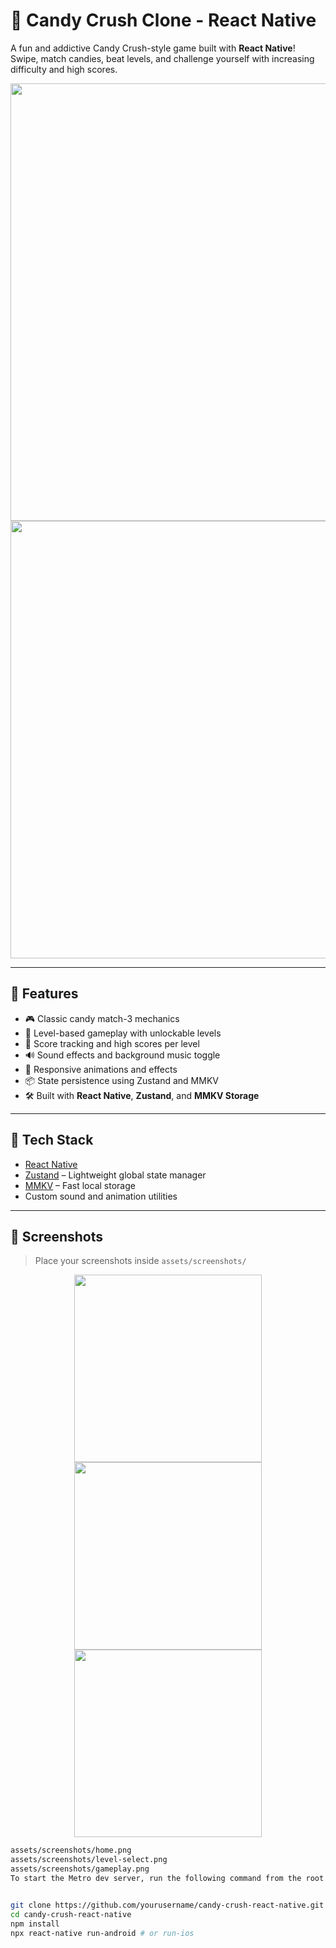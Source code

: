 # 🍬 Candy Crush Clone - React Native

A fun and addictive Candy Crush-style game built with **React Native**! Swipe, match candies, beat levels, and challenge yourself with increasing difficulty and high scores.

<p align="center">
  <img src="src/assets/screenshots/candy-splash.png" height="700" />
  <img src="src/assets/images/bgcandies.png" height="700" />
</p>

---

## 🚀 Features

- 🎮 Classic candy match-3 mechanics  
- 🎯 Level-based gameplay with unlockable levels  
- 🧠 Score tracking and high scores per level  
- 🔊 Sound effects and background music toggle  
- 🌟 Responsive animations and effects  
- 📦 State persistence using Zustand and MMKV  
- 🛠 Built with **React Native**, **Zustand**, and **MMKV Storage**

---

## 🧪 Tech Stack

- [React Native](https://reactnative.dev/)
- [Zustand](https://github.com/pmndrs/zustand) – Lightweight global state manager
- [MMKV](https://github.com/mrousavy/react-native-mmkv) – Fast local storage
- Custom sound and animation utilities

---

## 📸 Screenshots

> Place your screenshots inside `assets/screenshots/`
<p align="center">
  <img src="src/assets/screenshots/candy-1.png" width="300" />
  <img src="src/assets/screenshots/candy-2.png" width="300" />
  <img src="src/assets/screenshots/candy-3.png" width="300" />
</p>


```bash
assets/screenshots/home.png
assets/screenshots/level-select.png
assets/screenshots/gameplay.png
To start the Metro dev server, run the following command from the root of your React Native project:


git clone https://github.com/yourusername/candy-crush-react-native.git
cd candy-crush-react-native
npm install
npx react-native run-android # or run-ios

